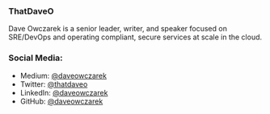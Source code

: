 ### ThatDaveO

Dave Owczarek is a senior leader, writer, and speaker focused on SRE/DevOps and operating compliant, secure services at scale in the cloud.

### Social Media:
- Medium: [@daveowczarek](https://www.medium.com/daveowczarek)
- Twitter: [@thatdaveo](https://twitter.com/daveowczarek)
- LinkedIn: [@daveowczarek](https://www.linkedin.com/daveowczarek)
- GitHub: [@daveowczarek](https://github.com/daveowczarek)

<!--
**daveowczarek/daveowczarek** is a ✨ _special_ ✨ repository because its `README.md` (this file) appears on your GitHub profile.

Here are some ideas to get you started:

- 🔭 I’m currently working on ...
- 🌱 I’m currently learning ...
- 👯 I’m looking to collaborate on ...
- 🤔 I’m looking for help with ...
- 💬 Ask me about ...
- 📫 How to reach me: ...
- 😄 Pronouns: ...
- ⚡ Fun fact: ...
-->
